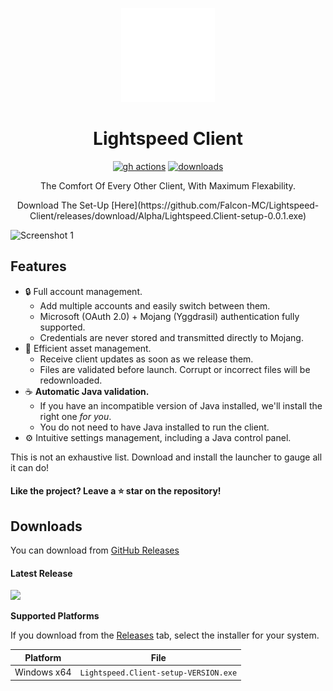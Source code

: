 <p align="center"><img src="./app/assets/images/SealCircle.png" width="150px" height="150px" alt="aventium softworks"></p>

<h1 align="center">Lightspeed Client</h1>


[<p align="center"><img src="https://img.shields.io/github/workflow/status/Falcon-MC/Lightspeed-Client/Build.svg?style=for-the-badge" alt="gh actions">](https://github.com/Falcon-MC/Lightspeed-Client/actions) [<img src="https://img.shields.io/github/downloads/Falcon-MC/Lightspeed-Client/total.svg?style=for-the-badge" alt="downloads">](https://github.com/Falcon-MC/Lightspeed-Client/releases)

<p align="center">The Comfort Of Every Other Client, With Maximum Flexability.</p>


 <p align="center">Download The Set-Up [Here](https://github.com/Falcon-MC/Lightspeed-Client/releases/download/Alpha/Lightspeed.Client-setup-0.0.1.exe)

![Screenshot 1](https://i.imgur.com/jhMgGGO.png)

## Features

* 🔒 Full account management.
  * Add multiple accounts and easily switch between them.
  * Microsoft (OAuth 2.0) + Mojang (Yggdrasil) authentication fully supported.
  * Credentials are never stored and transmitted directly to Mojang.
* 📂 Efficient asset management.
  * Receive client updates as soon as we release them.
  * Files are validated before launch. Corrupt or incorrect files will be redownloaded.
* ☕ **Automatic Java validation.**
  * If you have an incompatible version of Java installed, we'll install the right one *for you*.
  * You do not need to have Java installed to run the client.
* ⚙️ Intuitive settings management, including a Java control panel.

This is not an exhaustive list. Download and install the launcher to gauge all it can do!


#### Like the project? Leave a ⭐ star on the repository!

## Downloads

You can download from [GitHub Releases](https://github.com/Falcon-MC/Lightspeed-Client/releases)

#### Latest Release

[![](https://img.shields.io/github/v/release/Falcon-MC/Lightspeed-Client.svg?style=flat-square)](https://github.com/Falcon-MC/Lightspeed-Client/releases/latest)


**Supported Platforms**

If you download from the [Releases](https://github.com/Falcon-MC/Lightspeed-Client/releases) tab, select the installer for your system.

| Platform | File |
| -------- | ---- |
| Windows x64 | `Lightspeed.Client-setup-VERSION.exe` |
